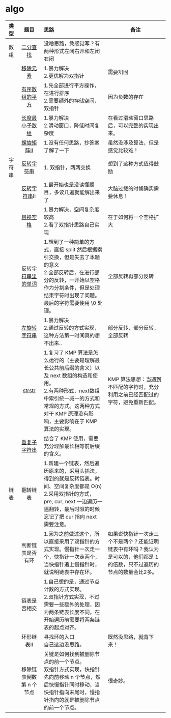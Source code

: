 # algo

|  类型  |                             题目                             | 思路                                                         | 备注                                                         |
| :----: | :----------------------------------------------------------: | :----------------------------------------------------------- | ------------------------------------------------------------ |
|  数组  | [二分查找](https://www.programmercarl.com/0704.%E4%BA%8C%E5%88%86%E6%9F%A5%E6%89%BE.html) | 没啥思路，凭感觉写？有两种形式左闭右开和左闭右闭             |                                                              |
|        | [移除元素](https://www.programmercarl.com/0027.%E7%A7%BB%E9%99%A4%E5%85%83%E7%B4%A0.html) | 1.暴力解决 <br />2.更优解为双指针                            | 需要巩固                                                     |
|        | [有序数组的平方](https://www.programmercarl.com/0977.%E6%9C%89%E5%BA%8F%E6%95%B0%E7%BB%84%E7%9A%84%E5%B9%B3%E6%96%B9.html) | 1.先全部进行平方操作，在进行排序<br />2.需要额外的存储空间，双指针 | 因为负数的存在                                               |
|        | [长度最小子数组](https://www.programmercarl.com/0209.%E9%95%BF%E5%BA%A6%E6%9C%80%E5%B0%8F%E7%9A%84%E5%AD%90%E6%95%B0%E7%BB%84.html#%E6%9A%B4%E5%8A%9B%E8%A7%A3%E6%B3%95) | 1.暴力解决<br />2.滑动窗口，降低时间复杂度                   | 在看过滑动窗口思路后，可以完整的实现出来。                   |
|        | [螺旋矩阵II](https://www.programmercarl.com/0059.%E8%9E%BA%E6%97%8B%E7%9F%A9%E9%98%B5II.html) | 1.没有任何思路，抄答案了解了一下                             | 虽然没涉及算法，但是感觉比较难！                             |
| 字符串 | [反转字符串](https://www.programmercarl.com/0344.%E5%8F%8D%E8%BD%AC%E5%AD%97%E7%AC%A6%E4%B8%B2.html) | 1. 双指针，两两交换                                          | 想到了这种方式值得鼓励                                       |
|        | [反转字符串](https://www.programmercarl.com/0541.%E5%8F%8D%E8%BD%AC%E5%AD%97%E7%AC%A6%E4%B8%B2II.html)II | 1.最开始也是没读懂题目，多读几遍就能解出来了                 | 大脑过载的时候确实需要休息！                                 |
|        | [替换空格](https://www.programmercarl.com/%E5%89%91%E6%8C%87Offer05.%E6%9B%BF%E6%8D%A2%E7%A9%BA%E6%A0%BC.html) | 1.暴力解决，空间复杂度较高<br />2.看了双指针思路自己实现     | 在于如何将一个空格扩大                                       |
|        | [反转字符串里的单词](https://www.programmercarl.com/0151.%E7%BF%BB%E8%BD%AC%E5%AD%97%E7%AC%A6%E4%B8%B2%E9%87%8C%E7%9A%84%E5%8D%95%E8%AF%8D.html) | 1.想到了一种简单的方式，直接 split 然后根据索引交换，但是失去了本题的意义<br />2.全部反转后，在进行部分的反转，一开始以空格作为分割条件，但是处理结束字符时出现了问题。最后的字符需要使用 \0 处理。 | 全部反转再部分反转                                           |
|        | [左旋转字符串](https://www.programmercarl.com/%E5%89%91%E6%8C%87Offer58-II.%E5%B7%A6%E6%97%8B%E8%BD%AC%E5%AD%97%E7%AC%A6%E4%B8%B2.html#%E5%85%B6%E4%BB%96%E8%AF%AD%E8%A8%80%E7%89%88%E6%9C%AC) | 1.暴力解决<br />2.通过反转的方式实现，这种方法第一时间真的想不出来.. | 部分反转，部分反转，全部反转                                 |
|        | [strstr](https://www.programmercarl.com/0028.%E5%AE%9E%E7%8E%B0strStr.html) | 1.复习了 KMP 算法是怎么运行的（主要是理解最长公共前后缀的含义）以及 next 数组的构造和使用。<br />2.有两种形式，next数组中索引统一减一的方式和常规的方式。这两种方式对于 KMP 原理没有影响，主要影响在于 KMP 算法的实现。 | KMP 算法思想：当遇到不匹配的字符时，充分利用之前已经匹配过的字符，避免重新匹配。 |
|        | [重复子字符串](https://www.programmercarl.com/0459.%E9%87%8D%E5%A4%8D%E7%9A%84%E5%AD%90%E5%AD%97%E7%AC%A6%E4%B8%B2.html) | 结合了 KMP 使用，需要充分理解最长相等前后缀的含义。          |                                                              |
|  链表  |                           翻转链表                           | 1.新建一个链表，然后遍历原来的，采用头插法，得到的就是反转链表。时间、空间复杂度都是 O(n)<br />2.采用双指针的方式，pre, cur, next 一边遍历一遍翻转，最后时限的时候忘记了把 cur 指向 next 需要注意。 |                                                              |
|        |                       判断链表是否有环                       | 1.因为之前做过这个，所以直接采用了双指针的方式实现。慢指针一次走一个，快指针一次走两个，当快指针追上慢指针时，就说明链表中存在环。 | 如果说快指针一次走三个不是两个？还能证明链表中有环吗？我认为是可以的，他们都是 1 的倍数，只不过遍历的节点的数量会比2多。 |
|        |                         链表是否相交                         | 1.自己想的是，通过节点计数的方式实现。<br />2.双指针方式实现，不过需要一些额外的处理，因为两条链表长度不同，在开始遍历前需要将两条链表的起点对齐。 |                                                              |
|        |                          环形链表II                          | 寻找环的入口<br />自己这边没思路。                           | 既然没思路，就背下来！                                       |
|        |                   移除链表倒数第 n 个节点                    | 关键是如何找到被删除节点的前一个节点。<br />双指针方式实现，快指针先向前移动 n 个节点，然后快慢指针同时移动，当快指针指向末尾时，慢指针指向的就是被删除节点的前一个节点。 | 很奇妙。                                                     |
